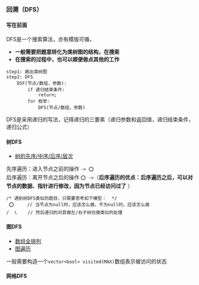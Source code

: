 ### 回溯（DFS）

#### 写在前面

DFS是一个搜索算法，亦有模版可循，

- **一般需要把题意转化为类树图的结构，在搜索**
- **在搜索的过程中，也可以顺便做点其他的工作**

```
step1: 画出类树图
step2: DFS
    DSF(节点/数组，参数):
        if 递归结束条件:
            return;
        for 枚举:
            DFS(节点/数组，参数) 
```
DFS是采用递归的写法，记得递归的三要素（递归参数和返回值，递归结束条件，递归公式）

#### 树DFS

- [树的先序/中序/后序/层次](./tree_dfs.cpp)

先序遍历：进入节点之前的操作 `-> ⭕️`  
后序遍历：离开节点之后的操作 `⭕️ ->`（**后序遍历的优点：后序遍历之后，可以对节点的数据、指针进行修改，因为节点已经访问过了** ）  

```
/* 遇到树DFS类似的题目，只需要思考如下模型：  */
 ⭕️     // 当节点为null时，应该怎么做，不为null时，应该怎么做
/  \    // 然后递归的对其做左/右子树也做类似的处理
```

#### 图DFS

- [数组全排列](./graph_dfs.cpp)
- [图遍历](./graph_dfs.cpp)

一般需要构造一个`vector<bool> visited(MAX)`数组表示被访问的状态

#### 网格DFS

